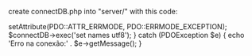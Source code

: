 create connectDB.php into "server/" with this code:

<?php 
	$db = 'camisetasmilgrau';
	$user = 'root';
	$pass = '';

	try {
		$connectDB = new PDO ("mysql:host=localhost;dbname=$db", $user, $pass);
		$connectDB->setAttribute(PDO::ATTR_ERRMODE, PDO::ERRMODE_EXCEPTION);
		$connectDB->exec('set names utf8');
	} catch (PDOException $e) {
		echo 'Erro na conexão:' . $e->getMessage();
	}